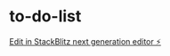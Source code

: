 # to-do-list

[Edit in StackBlitz next generation editor ⚡️](https://stackblitz.com/~/github.com/enwkurs/to-do-list)